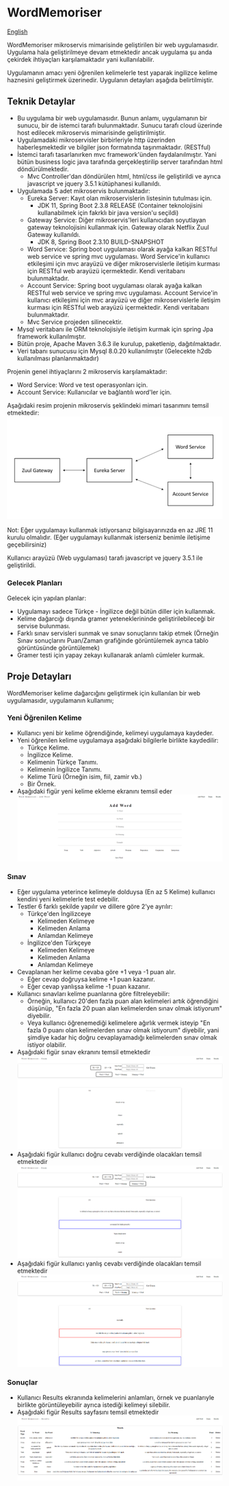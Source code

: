 # WordMemoriser

[English](https://github.com/ksavas/WordMemoriser/blob/master/README.md)

WordMemoriser mikroservis mimarisinde geliştirilen bir web uygulamasıdır. Uygulama hala geliştirilmeye devam etmektedir ancak uygulama şu anda çekirdek ihtiyaçları karşılamaktadır yani kullanılabilir.

Uygulamanın amacı yeni öğrenilen kelimelerle test yaparak ingilizce kelime haznesini geliştirmek üzerinedir. Uygulanın detayları aşağıda belirtilmiştir.

## Teknik Detaylar
- Bu uygulama bir web uygulamasıdır. Bunun anlamı, uygulamanın bir sunucu, bir de istemci tarafı bulunmaktadır. Sunucu tarafı cloud üzerinde host edilecek mikroservis           mimarisinde geliştirilmiştir.
- Uygulamadaki mikroservisler birbirleriyle http üzerinden haberleşmektedir ve bilgiler json formatında taşınmaktadır. (RESTful)
- İstemci tarafı tasarlanırken mvc framework'ünden faydalanılmıştır. Yani bütün business logic java tarafında gerçekleştirilip server tarafından html döndürülmektedir.
  - Mvc Controller'dan döndürülen html, html/css ile geliştirildi ve ayrıca javascript ve jquery 3.5.1 kütüphanesi kullanıldı.
- Uygulamada 5 adet mikroservis bulunmaktadır:
  - Eureka Server: Kayıt olan mikroservislerin listesinin tutulması için.
    - JDK 11, Spring Boot 2.3.8 RELEASE (Container teknolojisini kullanabilmek için fakrklı bir java version'u seçildi)
  - Gateway Service: Diğer mikroservis'leri kullanıcıdan soyutlayan gateway teknolojisini kullanmak için. Gateway olarak Netflix Zuul Gateway kullanıldı.
    - JDK 8, Spring Boot 2.3.10 BUILD-SNAPSHOT
  - Word Service: Spring boot uygulaması olarak ayağa kalkan RESTful web service ve spring mvc uygulaması. Word Service'in kullanıcı etkileşimi için mvc arayüzü ve diğer             mikroservislerle iletişim kurması için RESTful web arayüzü içermektedir. Kendi veritabanı bulunmaktadır.
  - Account Service: Spring boot uygulaması olarak ayağa kalkan RESTful web service ve spring mvc uygulaması. Account Service'in kullanıcı etkileşimi için mvc arayüzü ve diğer       mikroservislerle iletişim kurması için RESTful web arayüzü içermektedir. Kendi veritabanı bulunmaktadır.
  - Mvc Service projeden silinecektir.
- Mysql veritabanı ile ORM teknolojisiyle iletişim kurmak için spring Jpa framework kullanılmıştır.
- Bütün proje, Apache Maven 3.6.3 ile kurulup, paketlenip, dağıtılmaktadır.
- Veri tabanı sunucusu için Mysql 8.0.20 kullanılmıştır (Gelecekte h2db kullanılması planlanmaktadır)

Projenin genel ihtiyaçlarını 2 mikroservis karşılamaktadır:
- Word Service: Word ve test operasyonları için.
- Account Service: Kullanıcılar ve bağlantılı word'ler için.

Aşağıdaki resim projenin mikroservis şeklindeki mimari tasarımını temsil etmektedir:
<img src="https://github.com/ksavas/WordMemoriser/blob/develop/SS/Word%20Memories%20Architecture.PNG"><br>

Not: Eğer uygulamayı kullanmak istiyorsanız bilgisayarınızda en az JRE 11 kurulu olmalıdır. (Eğer uygulamayı kullanmak isterseniz benimle iletişime geçebilirsiniz)

Kullanıcı arayüzü (Web uygulaması) tarafı javascript ve jquery 3.5.1 ile geliştirildi.

### Gelecek Planları
Gelecek için yapılan planlar:
- Uygulamayı sadece Türkçe - İngilizce değil bütün diller için kullanmak.
- Kelime dağarcığı dışında gramer yeteneklerininde geliştirilebileceği bir servise bulunması.
- Farklı sınav servisleri sunmak ve sınav sonuçlarını takip etmek (Örneğin Sınav sonuçlarını Puan/Zaman grafiğinde görüntülemek ayrıca tablo görüntüsünde görüntülemek)
- Gramer testi için yapay zekayı kullanarak anlamlı cümleler kurmak.

## Proje Detayları
WordMemoriser kelime dağarcığını geliştirmek için kullanılan bir web uygulamasıdır, uygulamanın kullanımı;

### Yeni Öğrenilen Kelime
- Kullanıcı yeni bir kelime öğrendiğinde, kelimeyi uygulamaya kaydeder.
- Yeni öğrenilen kelime uygulamaya aşağıdaki bilgilerle birlikte kaydedilir:
  - Türkçe Kelime.
  - İngilizce Kelime.
  - Kelimenin Türkçe Tanımı.
  - Kelimenin İngilizce Tanımı.
  - Kelime Türü (Örneğin isim, fiil, zamir vb.)
  - Bir Örnek.
- Aşağıdaki figür yeni kelime ekleme ekranını temsil eder
<img src="https://github.com/ksavas/WordMemoriser/blob/master/SS/AddWord.png"><br>


### Sınav
- Eğer uygulama yeterince kelimeyle dolduysa (En az 5 Kelime) kullanıcı kendini yeni kelimelerle test edebilir.
- Testler 6 farklı şekilde yapılır ve dillere göre 2'ye ayrılır:
  - Türkçe'den İngilizceye
    - Kelimeden Kelimeye
    - Kelimeden Anlama
    - Anlamdan Kelimeye
  - İngilizce'den Türkçeye
    - Kelimeden Kelimeye
    - Kelimeden Anlama
    - Anlamdan Kelimeye
- Cevaplanan her kelime cevaba göre +1 veya -1 puan alır.
  - Eğer cevap doğruysa kelime +1 puan kazanır.
  - Eğer cevap yanlışsa kelime -1 puan kazanır.
- Kullanıcı sınavları kelime puanlarına göre filtreleyebilir:
  - Örneğin, kullanıcı 20'den fazla puan alan kelimeleri artık öğrendiğini düşünüp, "En fazla 20 puan alan kelimelerden sınav olmak istiyorum" diyebilir.
  - Veya kullanıcı öğrenemediği kelimelere ağırlık vermek isteyip "En fazla 0 puanı olan kelimelerden sınav olmak istiyorum" diyebilir, yani şimdiye kadar hiç doğru cevaplayamadığı kelimelerden sınav olmak istiyor olabilir.
- Aşağıdaki figür sınav ekranını temsil etmektedir
<img src="https://github.com/ksavas/WordMemoriser/blob/master/SS/Exam.png"><br>
- Aşağıdaki figür kullanıcı doğru cevabı verdiğinde olacakları temsil etmektedir
<img src="https://github.com/ksavas/WordMemoriser/blob/master/SS/ExamTrueAnswer.png"><br>
- Aşağıdaki figür kullanıcı yanlış cevabı verdiğinde olacakları temsil etmektedir
<img src="https://github.com/ksavas/WordMemoriser/blob/master/SS/ExamFalseAnswer.png"><br>

### Sonuçlar
- Kullanıcı Results ekranında kelimelerini anlamları, örnek ve puanlarıyle birlikte görüntüleyebilir ayrıca istediği kelimeyi silebilir.
- Aşağıdaki figür Results sayfasını temsil etmektedir
<img src="https://github.com/ksavas/WordMemoriser/blob/master/SS/Results.png"><br>

